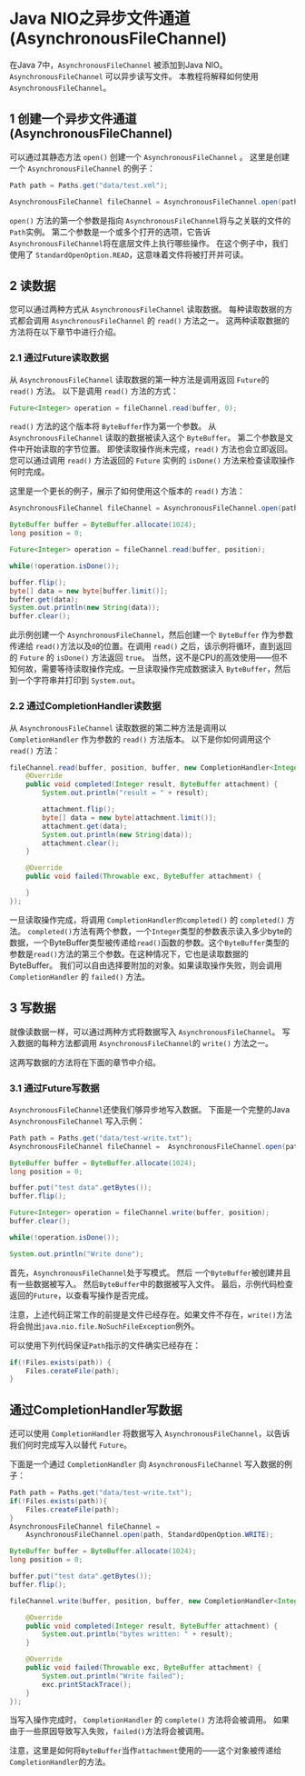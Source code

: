 # Java NIO之异步文件通道(AsynchronousFileChannel)
在Java 7中，`AsynchronousFileChannel` 被添加到Java NIO。 `AsynchronousFileChannel` 可以异步读写文件。 本教程将解释如何使用 `AsynchronousFileChannel`。

## 1 创建一个异步文件通道(AsynchronousFileChannel)
可以通过其静态方法 `open()` 创建一个 `AsynchronousFileChannel` 。 这里是创建一个 `AsynchronousFileChannel` 的例子：

```java
Path path = Paths.get("data/test.xml");

AsynchronousFileChannel fileChannel = AsynchronousFileChannel.open(path, StandardOpenOption.READ);
```
`open()` 方法的第一个参数是指向 `AsynchronousFileChannel`将与之关联的文件的 `Path`实例。 第二个参数是一个或多个打开的选项，它告诉 `AsynchronousFileChannel`将在底层文件上执行哪些操作。 在这个例子中，我们使用了 `StandardOpenOption.READ`，这意味着文件将被打开并可读。

## 2 读数据
您可以通过两种方式从 `AsynchronousFileChannel` 读取数据。 每种读取数据的方式都会调用 `AsynchronousFileChannel` 的 `read()` 方法之一。 这两种读取数据的方法将在以下章节中进行介绍。

### 2.1 通过Future读取数据
从 `AsynchronousFileChannel` 读取数据的第一种方法是调用返回 `Future`的 `read()` 方法。 以下是调用 `read()` 方法的方式：

```java
Future<Integer> operation = fileChannel.read(buffer, 0);
```

`read()` 方法的这个版本将 `ByteBuffer`作为第一个参数。 从 `AsynchronousFileChannel` 读取的数据被读入这个 `ByteBuffer`。 第二个参数是文件中开始读取的字节位置。
即使读取操作尚未完成，`read()` 方法也会立即返回。 您可以通过调用 `read()` 方法返回的 `Future` 实例的 `isDone()` 方法来检查读取操作何时完成。

这里是一个更长的例子，展示了如何使用这个版本的 `read()` 方法：

```java
AsynchronousFileChannel fileChannel = AsynchronousFileChannel.open(path, StandardOpenOption.READ);

ByteBuffer buffer = ByteBuffer.allocate(1024);
long position = 0;

Future<Integer> operation = fileChannel.read(buffer, position);

while(!operation.isDone());

buffer.flip();
byte[] data = new byte[buffer.limit()];
buffer.get(data);
System.out.println(new String(data));
buffer.clear();
```

此示例创建一个 `AsynchronousFileChannel`，然后创建一个 `ByteBuffer` 作为参数传递给 `read()`方法以及`0`的位置。在调用 `read()` 之后，该示例将循环，直到返回的 `Future` 的 `isDone()` 方法返回 `true`。 当然，这不是CPU的高效使用——但不知何故，需要等待读取操作完成。一旦读取操作完成数据读入 `ByteBuffer`，然后到一个字符串并打印到 `System.out`。

### 2.2 通过CompletionHandler读数据
从 `AsynchronousFileChannel` 读取数据的第二种方法是调用以 `CompletionHandler` 作为参数的 `read()` 方法版本。 以下是你如何调用这个 `read()` 方法：

```java
fileChannel.read(buffer, position, buffer, new CompletionHandler<Integer, ByteBuffer>() {
    @Override
    public void completed(Integer result, ByteBuffer attachment) {
        System.out.println("result = " + result);

        attachment.flip();
        byte[] data = new byte[attachment.limit()];
        attachment.get(data);
        System.out.println(new String(data));
        attachment.clear();
    }

    @Override
    public void failed(Throwable exc, ByteBuffer attachment) {

    }
});
```

一旦读取操作完成，将调用 `CompletionHandler的completed()` 的 `completed()` 方法。 `completed()`方法有两个参数，一个`Integer`类型的参数表示读入多少byte的数据，一个ByteBuffer类型被传递给`read()`函数的参数。这个`ByteBuffer`类型的参数是`read()`方法的第三个参数。在这种情况下，它也是读取数据的ByteBuffer。 我们可以自由选择要附加的对象。如果读取操作失败，则会调用 `CompletionHandler` 的 `failed()` 方法。
 
## 3 写数据
就像读数据一样，可以通过两种方式将数据写入 `AsynchronousFileChannel`。 写入数据的每种方法都调用 `AsynchronousFileChannel`的 `write()` 方法之一。 

这两写数据的方法将在下面的章节中介绍。

### 3.1 通过Future写数据
`AsynchronousFileChannel`还使我们够异步地写入数据。 下面是一个完整的Java `AsynchronousFileChannel` 写入示例：

```java
Path path = Paths.get("data/test-write.txt");
AsynchronousFileChannel fileChannel =  AsynchronousFileChannel.open(path, StandardOpenOption.WRITE);

ByteBuffer buffer = ByteBuffer.allocate(1024);
long position = 0;

buffer.put("test data".getBytes());
buffer.flip();

Future<Integer> operation = fileChannel.write(buffer, position);
buffer.clear();

while(!operation.isDone());

System.out.println("Write done");

```

首先，`AsynchronousFileChannel`处于写模式。 然后 一个`ByteBuffer`被创建并且有一些数据被写入。 然后`ByteBuffer`中的数据被写入文件。 最后，示例代码检查返回的`Future`，以查看写操作是否完成。

注意，上述代码正常工作的前提是文件已经存在。如果文件不存在，`write()`方法将会抛出`java.nio.file.NoSuchFileException`例外。

可以使用下列代码保证`Path`指示的文件确实已经存在：

```java
if(!Files.exists(path)) {
	Files.cerateFile(path);
}
```

## 通过CompletionHandler写数据
还可以使用 `CompletionHandler` 将数据写入 `AsynchronousFileChannel`，以告诉我们何时完成写入以替代 `Future`。


下面是一个通过 `CompletionHandler` 向 `AsynchronousFileChannel` 写入数据的例子：

```java
Path path = Paths.get("data/test-write.txt");
if(!Files.exists(path)){
    Files.createFile(path);
}
AsynchronousFileChannel fileChannel = 
    AsynchronousFileChannel.open(path, StandardOpenOption.WRITE);

ByteBuffer buffer = ByteBuffer.allocate(1024);
long position = 0;

buffer.put("test data".getBytes());
buffer.flip();

fileChannel.write(buffer, position, buffer, new CompletionHandler<Integer, ByteBuffer>() {

    @Override
    public void completed(Integer result, ByteBuffer attachment) {
        System.out.println("bytes written: " + result);
    }

    @Override
    public void failed(Throwable exc, ByteBuffer attachment) {
        System.out.println("Write failed");
        exc.printStackTrace();
    }
});
```

当写入操作完成时， `CompletionHandler` 的 `complete()` 方法将会被调用。 如果由于一些原因导致写入失败，`failed()`方法将会被调用。

注意，这里是如何将`ByteBuffer`当作`attachment`使用的——这个对象被传递给`CompletionHandler`的方法。